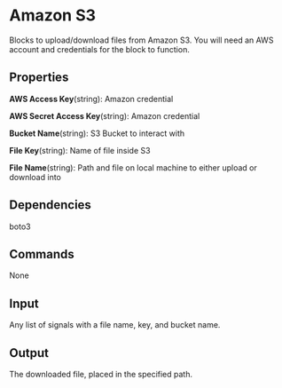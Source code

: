 Amazon S3
===========

Blocks to upload/download files from Amazon S3.  You will need an AWS account
and credentials for the block to function.

Properties
--------------
**AWS Access Key**(string): Amazon credential

**AWS Secret Access Key**(string): Amazon credential

**Bucket Name**(string): S3 Bucket to interact with

**File Key**(string): Name of file inside S3

**File Name**(string): Path and file on local machine to either upload or download
into


Dependencies
----------------
boto3

Commands
----------------
None

Input
-------
Any list of signals with a file name, key, and bucket name.

Output
---------
The downloaded file, placed in the specified path.